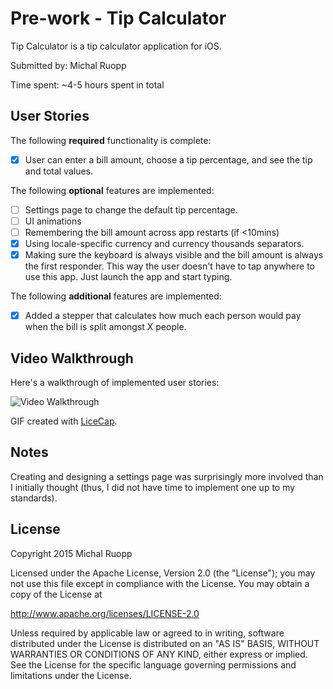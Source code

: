 # Pre-work - Tip Calculator

Tip Calculator is a tip calculator application for iOS.

Submitted by: Michal Ruopp

Time spent: ~4-5 hours spent in total

## User Stories

The following **required** functionality is complete:
* [X] User can enter a bill amount, choose a tip percentage, and see the tip and total values.

The following **optional** features are implemented:
* [ ] Settings page to change the default tip percentage.
* [ ] UI animations
* [ ] Remembering the bill amount across app restarts (if <10mins)
* [X] Using locale-specific currency and currency thousands separators.
* [X] Making sure the keyboard is always visible and the bill amount is always the first responder. This way the user doesn't have to tap anywhere to use this app. Just launch the app and start typing.

The following **additional** features are implemented:

- [X] Added a stepper that calculates how much each person would pay when the bill is split amongst X people.

## Video Walkthrough 

Here's a walkthrough of implemented user stories:

<img src='http://imgur.com/3Hcy4Ix' title='Video Walkthrough' width='' alt='Video Walkthrough' />

GIF created with [LiceCap](http://www.cockos.com/licecap/).

## Notes

Creating and designing a settings page was surprisingly more involved than I initially thought (thus, I did not have time to implement one up to my standards).

## License

Copyright 2015 Michal Ruopp

Licensed under the Apache License, Version 2.0 (the "License");
you may not use this file except in compliance with the License.
You may obtain a copy of the License at

http://www.apache.org/licenses/LICENSE-2.0

Unless required by applicable law or agreed to in writing, software
distributed under the License is distributed on an "AS IS" BASIS,
WITHOUT WARRANTIES OR CONDITIONS OF ANY KIND, either express or implied.
See the License for the specific language governing permissions and
limitations under the License.